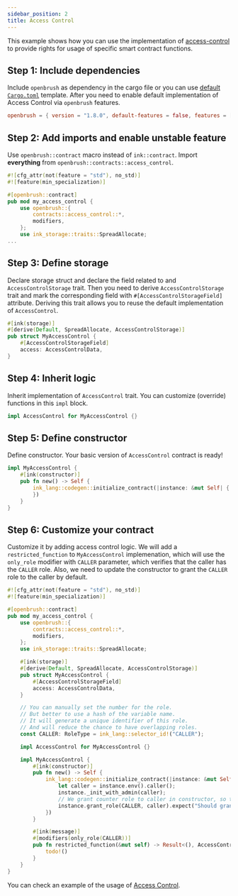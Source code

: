 ```yaml
---
sidebar_position: 2
title: Access Control
---
```


This example shows how you can use the implementation of [access-control](https://github.com/Supercolony-net/openbrush-contracts/tree/master/contracts/src/access/access_control) to provide rights for usage of specific smart contract functions.

## Step 1: Include dependencies

Include `openbrush` as dependency in the cargo file or you can use [default `Cargo.toml`](/smart-contracts/overview#the-default-toml-of-your-project-with-openbrush) template.
After you need to enable default implementation of Access Control via `openbrush` features.

```toml
openbrush = { version = "1.8.0", default-features = false, features = ["access_control"] }
```

## Step 2: Add imports and enable unstable feature

Use `openbrush::contract` macro instead of `ink::contract`. Import **everything** from `openbrush::contracts::access_control`.

```rust
#![cfg_attr(not(feature = "std"), no_std)]
#![feature(min_specialization)]

#[openbrush::contract]
pub mod my_access_control {
    use openbrush::{
        contracts::access_control::*,
        modifiers,
    };
    use ink_storage::traits::SpreadAllocate;
...
```

## Step 3: Define storage

Declare storage struct and declare the field related to and `AccessControlStorage` trait. Then you need to derive `AccessControlStorage` trait and mark the corresponding field with `#[AccessControlStorageField]` attribute. Deriving this trait allows you to reuse the default implementation of `AccessControl`.

```rust
#[ink(storage)]
#[derive(Default, SpreadAllocate, AccessControlStorage)]
pub struct MyAccessControl {
    #[AccessControlStorageField]
    access: AccessControlData,
}
```

## Step 4: Inherit logic

Inherit implementation of `AccessControl` trait. You can customize (override) functions in this `impl` block.

```rust
impl AccessControl for MyAccessControl {}
```

## Step 5: Define constructor

Define constructor. Your basic version of `AccessControl` contract is ready!

```rust
impl MyAccessControl {
    #[ink(constructor)]
    pub fn new() -> Self {
        ink_lang::codegen::initialize_contract(|instance: &mut Self| {
        })
    }
}
```

## Step 6: Customize your contract

Customize it by adding access control logic. We will add a `restricted_function` to `MyAccessControl` implemenation, which will use the `only_role` modifier with `CALLER` parameter, which verifies that the caller has the `CALLER` role. Also, we need to update the constructor to grant the `CALLER` role to the caller by default.

```rust
#![cfg_attr(not(feature = "std"), no_std)]
#![feature(min_specialization)]

#[openbrush::contract]
pub mod my_access_control {
    use openbrush::{
        contracts::access_control::*,
        modifiers,
    };
    use ink_storage::traits::SpreadAllocate;

    #[ink(storage)]
    #[derive(Default, SpreadAllocate, AccessControlStorage)]
    pub struct MyAccessControl {
        #[AccessControlStorageField]
        access: AccessControlData,
    }

    // You can manually set the number for the role.
    // But better to use a hash of the variable name.
    // It will generate a unique identifier of this role.
    // And will reduce the chance to have overlapping roles.
    const CALLER: RoleType = ink_lang::selector_id!("CALLER");

    impl AccessControl for MyAccessControl {}

    impl MyAccessControl {
        #[ink(constructor)]
        pub fn new() -> Self {
            ink_lang::codegen::initialize_contract(|instance: &mut Self| {
                let caller = instance.env().caller();
                instance._init_with_admin(caller);
                // We grant counter role to caller in constructor, so they can increase the count
                instance.grant_role(CALLER, caller).expect("Should grant the role");
            })
        }

        #[ink(message)]
        #[modifiers(only_role(CALLER))]
        pub fn restricted_function(&mut self) -> Result<(), AccessControlError> {
            todo!()
        }
    }
}
```

You can check an example of the usage of [Access Control](https://github.com/Supercolony-net/openbrush-contracts/tree/master/examples/access_control).